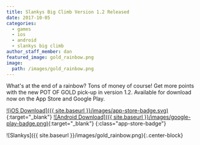 ```yaml
---
title: Slankys Big Climb Version 1.2 Released
date: 2017-10-05
categories:
  - games
  - ios
  - android
  - slankys big climb
author_staff_member: dan
featured_image: gold_rainbow.png
image:
  path: /images/gold_rainbow.png
---
```


<div class="row">
<div class="col-md-6">

What's at the end of a rainbow? Tons of money of course! Get more points with the new POT OF GOLD pick-up in version 1.2. Available for download now on the App Store and Google Play.

[![iOS Download]({{ site.baseurl }}/images/app-store-badge.svg)](https://itunes.apple.com/us/app/slankys-big-climb-endless-run/id1280790074?mt=8){:target="_blank"}
[![Android Download]({{ site.baseurl }}/images/google-play-badge.png)](https://play.google.com/store/apps/details?id=com.base11studios.infiniteclimb&hl=en){:target="_blank"}
{:class="app-store-badge"}

</div>
<div class="col-md-6">

![Slankys]({{ site.baseurl }}/images/gold_rainbow.png){:.center-block}

</div>
</div>
